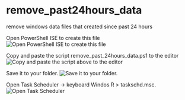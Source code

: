 # remove_past24hours_data
remove windows data files that created since past 24 hours

Open PowerShell ISE to create this file
![Open PowerShell ISE to create this file](https://transfer.sh/3jmIaJNf7S/1.PNG)

Copy and paste the script remove_past_24hours_data.ps1 to the editor
![Copy and paste the script above to the editor](https://transfer.sh/HXD4cAJMWB/2.PNG)

Save it to your folder. 
![Save it to your folder.](https://transfer.sh/i1r1aDI6Fo/3.PNG)

Open Task Scheduler -> keyboard Windos R > taskschd.msc.
![Open Task Scheduler](https://transfer.sh/ntVm986Biz/4.PNG)
